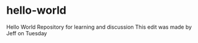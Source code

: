 # hello-world
Hello World Repository for learning and discussion
This edit was made by Jeff on Tuesday
